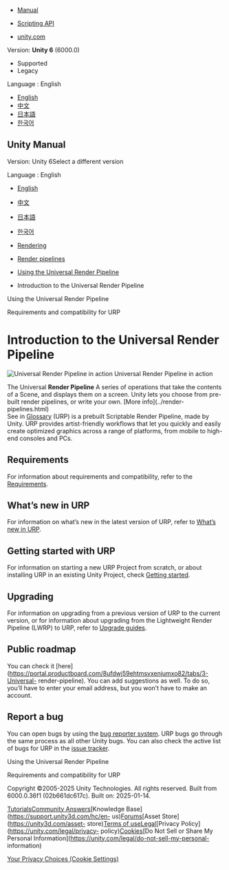 [](https://docs.unity3d.com)

  * [Manual](../Manual/index.html)
  * [Scripting API](../ScriptReference/index.html)

  * [unity.com](https://unity.com/)

Version: **Unity 6** (6000.0)

  * Supported
  * Legacy

Language : English

  * [English](/Manual/urp/urp-introduction.html)
  * [中文](/cn/current/Manual/urp/urp-introduction.html)
  * [日本語](/ja/current/Manual/urp/urp-introduction.html)
  * [한국어](/kr/current/Manual/urp/urp-introduction.html)

[](https://docs.unity3d.com)

## Unity Manual

Version: Unity 6Select a different version

Language : English

  * [English](/Manual/urp/urp-introduction.html)
  * [中文](/cn/current/Manual/urp/urp-introduction.html)
  * [日本語](/ja/current/Manual/urp/urp-introduction.html)
  * [한국어](/kr/current/Manual/urp/urp-introduction.html)

  * [Rendering](../rendering-and-post-processing.html)
  * [Render pipelines](../render-pipelines.html)
  * [Using the Universal Render Pipeline](../universal-render-pipeline.html)
  * Introduction to the Universal Render Pipeline

[](../universal-render-pipeline.html)

Using the Universal Render Pipeline

[](../urp/requirements.html)

Requirements and compatibility for URP

# Introduction to the Universal Render Pipeline

![Universal Render Pipeline in
action](../../uploads/urp/AssetShots/Beauty/Overview.png) Universal Render
Pipeline in action

The Universal **Render Pipeline** A series of operations that take the
contents of a Scene, and displays them on a screen. Unity lets you choose from
pre-built render pipelines, or write your own. [More info](../render-
pipelines.html)  
See in [Glossary](../Glossary.html#Renderpipeline) (URP) is a prebuilt
Scriptable Render Pipeline, made by Unity. URP provides artist-friendly
workflows that let you quickly and easily create optimized graphics across a
range of platforms, from mobile to high-end consoles and PCs.

## Requirements

For information about requirements and compatibility, refer to the
[Requirements](requirements.html).

## What’s new in URP

For information on what’s new in the latest version of URP, refer to [What’s
new in URP](whats-new/urp-whats-new.html).

## Getting started with URP

For information on starting a new URP Project from scratch, or about
installing URP in an existing Unity Project, check [Getting
started](InstallingAndConfiguringURP.html).

## Upgrading

For information on upgrading from a previous version of URP to the current
version, or for information about upgrading from the Lightweight Render
Pipeline (LWRP) to URP, refer to [Upgrade guides](upgrade-guides.html).

## Public roadmap

You can check it
[here](https://portal.productboard.com/8ufdwj59ehtmsvxenjumxo82/tabs/3-Universal-
render-pipeline). You can add suggestions as well. To do so, you’ll have to
enter your email address, but you won’t have to make an account.

## Report a bug

You can open bugs by using the [bug reporter
system](https://unity.com/releases/editor/qa#bug-reporting). URP bugs go
through the same process as all other Unity bugs. You can also check the
active list of bugs for URP in the [issue
tracker](https://issuetracker.unity3d.com/product/unity/issues?utf8=%E2%9C%93&package=2&unity_version=&status=1&category=&view=hottest).

[](../universal-render-pipeline.html)

Using the Universal Render Pipeline

[](../urp/requirements.html)

Requirements and compatibility for URP

Copyright ©2005-2025 Unity Technologies. All rights reserved. Built from
6000.0.36f1 (02b661dc617c). Built on: 2025-01-14.

[Tutorials](https://learn.unity.com/)[Community
Answers](https://answers.unity3d.com)[Knowledge
Base](https://support.unity3d.com/hc/en-
us)[Forums](https://forum.unity3d.com)[Asset Store](https://unity3d.com/asset-
store)[Terms of
use](https://docs.unity3d.com/Manual/TermsOfUse.html)[Legal](https://unity.com/legal)[Privacy
Policy](https://unity.com/legal/privacy-
policy)[Cookies](https://unity.com/legal/cookie-policy)[Do Not Sell or Share
My Personal Information](https://unity.com/legal/do-not-sell-my-personal-
information)

[Your Privacy Choices (Cookie Settings)](javascript:void\(0\);)

